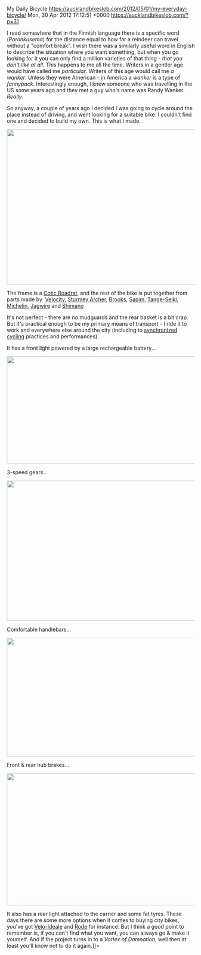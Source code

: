My Daily Bicycle
		https://aucklandbikeslob.com/2012/05/01/my-everyday-bicycle/
		Mon, 30 Apr 2012 17:12:51 +0000
		https://aucklandbikeslob.com/?p=31
		
I read somewhere that in the Finnish language there is a specific word (<em>Poronkusema</em>) for the distance equal to how far a reindeer can travel without a "comfort break". I wish there was a similarly useful word in English to describe the situation where you want something, but when you go looking for it you can only find a million varieties of that thing - <em>that you don't like at all</em>. This happens to me all the time. Writers in a gentler age would have called me <em>particular</em>. Writers of this age would call me <em>a</em> <em>wanker</em>. Unless they were American - in America a <em>wanker</em> is a type of <em>fannypack</em>. Interestingly enough, I knew someone who was travelling in the US some years ago and they met a guy who's name was Randy Wanker. <em>Really</em>.

So anyway, a couple of years ago I decided I was going to cycle around the place instead of driving, and went looking for a suitable bike. I couldn't find one and decided to build my own. This is what I made.

<a href="http://aucklandbikeslob.com/wp-content/uploads/2012/04/r0011914.jpg"><img class="alignnone size-full wp-image-9" title="Roadrat in The Domain" src="http://aucklandbikeslob.com/wp-content/uploads/2012/04/r0011914.jpg" alt="" width="529" height="415" /></a>

The frame is a <a href="http://www.cotic.co.uk/product/roadrat">Cotic Roadrat</a>, and the rest of the bike is put together from parts made by  <a href="http://www.velocitywheels.com/">Velocity</a>, <a href="http://www.sturmey-archer.com/">Sturmey Archer</a>, <a href="http://www.brooksengland.com/">Brooks</a>, <a href="http://www.sapim.be/">Sapim</a>, <a href="http://www.tangeseiki.com/">Tange-Seiki</a>, <a href="http://www.michelinbicycletire.com/michelinbicycle/">Michelin</a>, <a href="http://www.jagwireusa.com/">Jagwire</a> and <a href="http://www.shimano.com/">Shimano</a>

It's not perfect - there are no mudguards and the rear basket is a bit crap. But it's practical enough to be my primary means of transport - I ride it to work and everywhere else around the city (including to <a href="http://www.velociteers.com/">synchronized cycling</a> practices and performances).

It has a front light powered by a large rechargeable battery...

<a href="http://aucklandbikeslob.com/wp-content/uploads/2012/04/r0012133.jpg"><img class="alignnone size-full wp-image-24" title="R0012133" src="http://aucklandbikeslob.com/wp-content/uploads/2012/04/r0012133.jpg" alt="" width="529" height="287" /></a>

3-speed gears...

<a href="http://aucklandbikeslob.com/wp-content/uploads/2012/05/r0012135.jpg"><img class="alignnone size-full wp-image-37" title="R0012135" src="http://aucklandbikeslob.com/wp-content/uploads/2012/05/r0012135.jpg" alt="" width="529" height="375" /></a>

Comfortable handlebars...

<a href="http://aucklandbikeslob.com/wp-content/uploads/2012/04/r0012136.jpg"><img class="alignnone size-full wp-image-27" title="R0012136" src="http://aucklandbikeslob.com/wp-content/uploads/2012/04/r0012136.jpg" alt="" width="529" height="317" /></a>

Front & rear hub brakes...

<a href="http://aucklandbikeslob.com/wp-content/uploads/2012/04/r0012131.jpg"><img class="alignnone size-full wp-image-22" title="R0012131" src="http://aucklandbikeslob.com/wp-content/uploads/2012/04/r0012131.jpg" alt="" width="529" height="353" /></a>

It also has a rear light attached to the carrier and some fat tyres. These days there are some more options when it comes to buying city bikes, you've got <a href="http://www.velo-ideale.com/">Velo-Ideale</a> and <a href="http://rode.co.nz/">Rode</a> for instance. But I think a good point to remember is, if you can't find what you want, you can always go & make it yourself. And if the project turns in to a <em>Vortex of Damnation</em>, well then at least you'll know not to do it again.]]>
